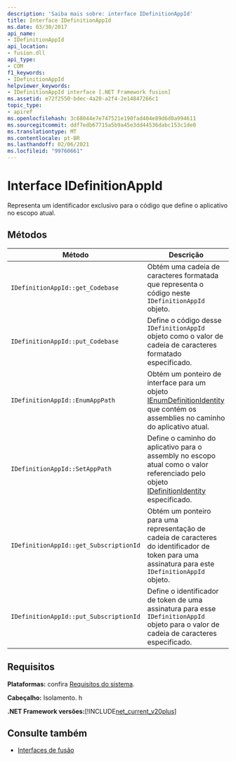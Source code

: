 ```yaml
---
description: 'Saiba mais sobre: interface IDefinitionAppId'
title: Interface IDefinitionAppId
ms.date: 03/30/2017
api_name:
- IDefinitionAppId
api_location:
- fusion.dll
api_type:
- COM
f1_keywords:
- IDefinitionAppId
helpviewer_keywords:
- IDefinitionAppId interface [.NET Framework fusion]
ms.assetid: e72f2550-bdec-4a20-a2f4-2e14847266c1
topic_type:
- apiref
ms.openlocfilehash: 3c68044e7e747521e190fad404e89d6d0a994611
ms.sourcegitcommit: ddf7edb67715a5b9a45e3dd44536dabc153c1de0
ms.translationtype: MT
ms.contentlocale: pt-BR
ms.lasthandoff: 02/06/2021
ms.locfileid: "99760661"
---
```

# <a name="idefinitionappid-interface"></a>Interface IDefinitionAppId

Representa um identificador exclusivo para o código que define o aplicativo no escopo atual.  
  
## <a name="methods"></a>Métodos  
  
|Método|Descrição|  
|------------|-----------------|  
|`IDefinitionAppId::get_Codebase`|Obtém uma cadeia de caracteres formatada que representa o código neste `IDefinitionAppId` objeto.|  
|`IDefinitionAppId::put_Codebase`|Define o código desse `IDefinitionAppId` objeto como o valor de cadeia de caracteres formatado especificado.|  
|`IDefinitionAppId::EnumAppPath`|Obtém um ponteiro de interface para um objeto [IEnumDefinitionIdentity](ienumdefinitionidentity-interface.md) que contém os assemblies no caminho do aplicativo atual.|  
|`IDefinitionAppId::SetAppPath`|Define o caminho do aplicativo para o assembly no escopo atual como o valor referenciado pelo objeto [IDefinitionIdentity](idefinitionidentity-interface.md) especificado.|  
|`IDefinitionAppId::get_SubscriptionId`|Obtém um ponteiro para uma representação de cadeia de caracteres do identificador de token para uma assinatura para este `IDefinitionAppId` objeto.|  
|`IDefinitionAppId::put_SubscriptionId`|Define o identificador de token de uma assinatura para esse `IDefinitionAppId` objeto para o valor de cadeia de caracteres especificado.|  
  
## <a name="requirements"></a>Requisitos  

 **Plataformas:** confira [Requisitos do sistema](../../get-started/system-requirements.md).  
  
 **Cabeçalho:** Isolamento. h  
  
 **.NET Framework versões:**[!INCLUDE[net_current_v20plus](../../../../includes/net-current-v20plus-md.md)]  
  
## <a name="see-also"></a>Consulte também

- [Interfaces de fusão](fusion-interfaces.md)
